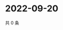 # 2022-09-20

共 0 条

<!-- BEGIN WEIBO -->
<!-- 最后更新时间 Tue Sep 20 2022 20:35:43 GMT+0800 (China Standard Time) -->

<!-- END WEIBO -->
